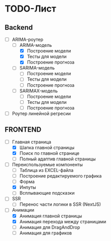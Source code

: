 # TODO-Лист

## Backend

- [ ] ARIMA-роутер
    - [ ] ARIMA-модель
        - [x] Построение модели
        - [x] Тесты для модели
        - [x] Построение прогноза
    - [ ] SARIMA-модель
        - [ ] Построение модели
        - [ ] Тесты для модели
        - [ ] Построение прогноза
    - [ ] SARIMAX-модель
        - [ ] Построение модели
        - [ ] Тесты для модели
        - [ ] Построение прогноза
- [ ] Роутер линейной регресии

## FRONTEND

- [ ] Главная страница
    - [x] Шапка главной страницы
    - [x] Поиск по главной странице
    - [ ] Полный адаптив главной страницы
- [ ] Переиспользуемые компоненты
    - [ ] Таблица из EXCEL-файла
    - [ ] Построение редактируемого графика
    - [ ] Форма
    - [x] Инпуты
    - [ ] Всплывающие подсказки
- [ ] SSR
    - [ ] Перенос части логики в SSR (NextJS)
- [ ] Анимации
    - [x] Анимация главной страницы
    - [x] Анимация перехода между страницами
    - [ ] Анимация для DragAndDrop
    - [ ] Анимация для графиков
